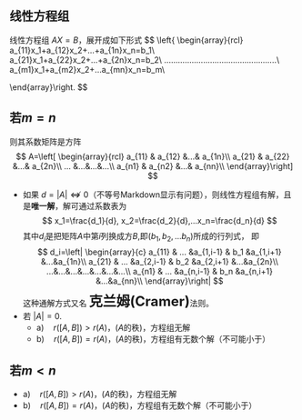 ## 线性方程组

线性方程组 $AX=B$，展开成如下形式
$$
\left\{ \begin{array}{rcl} 
a_{11}x_1+a_{12}x_2+...+a_{1n}x_n=b_1\\
a_{21}x_1+a_{22}x_2+...+a_{2n}x_n=b_2\\
.................................................\\
a_{m1}x_1+a_{m2}x_2+...a_{mn}x_n=b_m\\

\end{array}\right.
$$

## 若$m=n$
则其系数矩阵是方阵
$$
A=\left[ \begin{array}{rcl}
a_{11} & a_{12} &...& a_{1n}\\
a_{21} & a_{22} &...& a_{2n}\\
... &...&...&...\\
a_{n1} & a_{n2} &...& a_{nn}\\
\end{array}\right]
$$

- 如果 $d=|A|\nLeftrightarrow0$（不等号Markdown显示有问题），则线性方程组有解，且是**唯一解**，解可通过系数表为
$$
x_1=\frac{d_1}{d}, x_2=\frac{d_2}{d},...x_n=\frac{d_n}{d}
$$
其中$d_i$是把矩阵$A$中第$i$列换成方$B$,即($b_1,b_2,...b_n$)所成的行列式， 即
$$
d_i=\left| \begin{array}{c}
a_{11} & ... &a_{1,i-1} & b_1 &a_{1,i+1} &...&a_{1n}\\
a_{21} & ... &a_{2,i-1} & b_2 &a_{2,i+1} &...&a_{2n}\\
...&...&...&...&...&...&...\\
a_{n1} & ... &a_{n,i-1} & b_n &a_{n,i+1} &...&a_{nn}\\
\end{array}\right|
$$
这种通解方式又名 <font size=5>**克兰姆(Cramer)**</font>法则。
- 若 $|A|=0$.
	- a)$\quad r([A,B])>r(A)$，($A$的秩)，方程组无解
	- b)$\quad r([A,B])=r(A)$，($A$的秩)，方程组有无数个解（不可能小于）


## 若$m<n$
- a)$\quad r([A,B])>r(A)$，($A$的秩)，方程组无解
- b)$\quad r([A,B])=r(A)$，($A$的秩)，方程组有无数个解（不可能小于）
 

